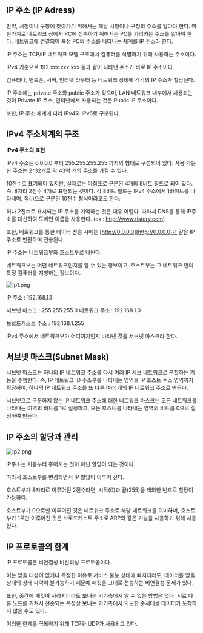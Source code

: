 ## IP 주소 (IP Adress)

만약, 시청이나 구청에 찾아가기 위해서는 해당 시청이나 구청의 주소를 알아야 한다. 마찬가지로 네트워크 상에서 PC에 접속하기 위해서는 PC를 가리키는 주소를 알아야 한다. 네트워크에 연결되어 특정 PC의 주소를 나타내는 체계를 IP 주소라 한다.

IP 주소는 TCP/IP 네트워크 모델 구조에서 컴퓨터를 식별하기 위해 사용하는 주소이다.

IPv4 기준으로 192.xxx.xxx.xxx 등과 같이 나타낸 주소가 바로 IP 주소이다.

컴퓨터나, 핸드폰, 서버, 인터넷 라우터 등 네트워크 장비에 각각의 IP 주소가 할당된다.

IP 주소에는 private 주소와 public 주소가 있으며, LAN 네트워크 내부에서 사용되는 것이 Private IP 주소, 인터넷에서 사용되는 것은 Public IP 주소이다.

또한, IP 주소 체계에 따라 IPv4와 IPv6로 구분된다.

## IPv4 주소체계의 구조

**IPv4 주소의 표현**

IPv4 주소는 0.0.0.0 부터 255.255.255.255 까지의 형태로 구성되어 있다. 사용 가능한 주소는 2^32개로 약 43억 개의 주소를 가질 수 있다.

10진수로 표기되어 있지만, 실제로는 마침표로 구분된 4개의 8비트 필드로 되어 있다. 즉, 8자리 2진수 4개로 표현되는 것이다. 각 8비트 필드는 IPv4 주소에서 1바이트를 나타내며, 점(.)으로 구분된 10진수 형식이라고도 한다.

허나 2진수로 표시되는 IP 주소를 기억하는 것은 매우 어렵다. 따라서 DNS를 통해 IP주소를 대신하여 도메인 이름을 사용한다. (ex : http://www.tistory.com)

또한, 네트워크를 통한 데이터 전송 시에는 [http://0.0.0.0](http://0.0.0.0)과 같은 IP 주소로 변환하여 전송된다.

IP 주소는 네트워크부와 호스트부로 나뉜다.

네트워크부는 어떤 네트워크인지를 알 수 있는 정보이고, 호스트부는 그 네트워크 안의 특정 컴퓨터를 지칭하는 정보이다.

![ip1.png](https://s3-us-west-2.amazonaws.com/secure.notion-static.com/1bf6b9de-777d-4227-92c6-693e3894b733/ip1.png)

IP 주소 : 192.168.1.1

서브넷 마스크 : 255.255.255.0
네트워크 주소 : 192.168.1.0

브로드캐스트 주소 : 192.168.1.255

IPv4 주소에서 네트워크부가 어디까지인지 나타낸 것을 서브넷 마스크라 한다.

## 서브넷 마스크(Subnet Mask)

서브넷 마스크는 하나의 IP 네트워크 주소를 다시 여러 IP 서브 네트워크로 분할하는 기능을 수행한다. 즉, IP 네트워크 ID 주소부를 나타내는 영역을 IP 호스트 주소 영역까지 확장하여, 하나의 IP 네트워크 주소를 또 다른 여러 개의 IP 네트워크 주소로 만든다.

서브넷으로 구분하지 않는 IP 네트워크 주소에 대한 네트워크 마스크는 모든 네트워크를 나타내는 여역의 비트를 1로 설정하고, 모든 호스트를 나타내는 영역의 비트를 0으로 설정하여 만든다.

## IP 주소의 할당과 관리

![ip2.png](https://s3-us-west-2.amazonaws.com/secure.notion-static.com/c82d7b3e-312f-424a-8ce3-72437329bd39/ip2.png)

IP주소는 처음부터 주어지는 것이 아닌 할당이 되는 것이다.

따라서 호스트부를 변경하면서 IP 할당이 이루어 진다.

호스트부가 8자리로 이루어진 2진수라면, 시작(0)과 끝(255)을 제외한 번호로 할당이 가능하다.

호스트부가 0으로만 이루어진 것은 네트워크 주소로 해당 네트워크를 의미하며, 호스트부가 1로만 이루어진 것은 브로드캐스트 주소로 ARP와 같은 기능을 사용하기 위해 사용한다.

## IP 프로토콜의 한계

IP 프로토콜은 비연결성 비신뢰성 프로토콜이다.

이는 받을 대상이 없거나 특정한 이유로 서비스 불능 상태에 빠지더라도, 데이터를 받을 상대의 상태 파악이 불가능하기 때문에 패킷을 그대로 전송하는 비연결성 문제가 있다.

또한, 중간에 패킷이 사라지더라도 보내는 기기측에서 알 수 있는 방법은 없다. 서로 다른 노드를 거쳐서 전송되는 특성상 보내는 기기측에서 의도한 순서대로 데이터가 도착하지 않을 수도 있다.

이러한 한계를 극복하기 위해 TCP와 UDP가 사용되고 있다.